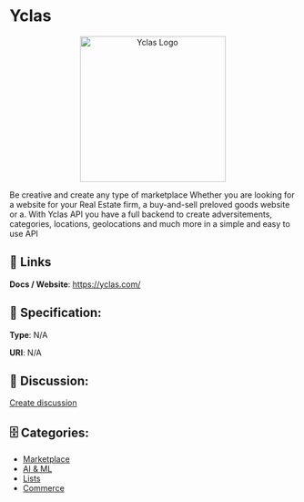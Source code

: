 # Yclas
<p align="center">
    <img width="256" src="https://raw.githubusercontent.com/apis-list/apis-list/main/apis/yclas/logo_256x256.png" alt="Yclas Logo"/>
</p>

Be creative and create any type of marketplace Whether you are looking for a website for your Real Estate firm, a buy-and-sell preloved goods website or a. With Yclas API you have a full backend to create adversitements, categories, locations, geolocations and much more in a simple and easy to use API

##  🔗 Links
**Docs / Website**: https://yclas.com/

## 🧬 Specification:
**Type**: N/A

**URI**: N/A

## 💬 Discussion:
[Create discussion](https://github.com/apis-list/apis-list/discussions/new)

## 🗄️ Categories:
- [Marketplace](https://github.com/apis-list/apis-list#marketplace)
- [AI & ML](https://github.com/apis-list/apis-list#ai--ml)
- [Lists](https://github.com/apis-list/apis-list#lists)
- [Commerce](https://github.com/apis-list/apis-list#commerce)



